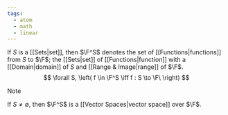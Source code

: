 ```yaml
---
tags:
  - atom
  - math
  - linear
---
```

If $S$ is a [[Sets|set]], then $\F^S$ denotes the set of [[Functions|functions]] from $S$ to $\F$; the [[Sets|set]] of [[Functions|function]] with a [[Domain|domain]] of $S$ and [[Range & Image|range]] of $\F$.
$$ \forall S, \left( f \in \F^S \iff f : S \to \F\ \right) $$
> [!note]
> If $S \ne \emptyset$, then $\F^S$ is a [[Vector Spaces|vector space]] over $\F$.
